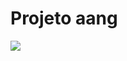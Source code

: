 # Projeto aang

<img src="http://yuml.me/diagram/scruffy/usecase/[Consiliador]-(Visão conciliação por CNPJ), (Visão conciliação por CNPJ)>(Baixar Concliação),(Visão conciliação por CNPJ)>(Descontar em folha),(Visão conciliação por CNPJ)>(Não descontar em folha),(Visão conciliação por CNPJ)>(Confirmar conciliação),(Visão conciliação por CNPJ)>(Buscar parcelas),(Visão conciliação por CNPJ)>(Valor total),(Visão conciliação por CNPJ)>(Numero de parcelas),(Visão conciliação por CNPJ)>(Buscar Parcelas),[Consiliador]-(Visão conciliação por Grupos), (Visão conciliação por Grupos)>(Buscas),(Visão conciliação por Grupos)>(Status),(Status)>(Aprovado),(Status)>(Pendente)" >
